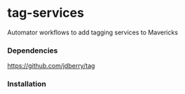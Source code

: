 # tag-services


Automator workflows to add tagging services to Mavericks

### Dependencies

https://github.com/jdberry/tag

### Installation


